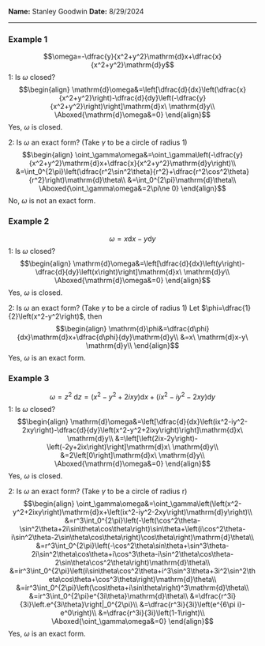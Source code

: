 **Name:** Stanley Goodwin
**Date:** 8/29/2024

---

### Example 1
$$\omega=-\dfrac{y}{x^2+y^2}\mathrm{d}x+\dfrac{x}{x^2+y^2}\mathrm{d}y$$
1: Is $\omega$ closed?
$$\begin{align}
\mathrm{d}\omega&=\left[\dfrac{d}{dx}\left(\dfrac{x}{x^2+y^2}\right)-\dfrac{d}{dy}\left(-\dfrac{y}{x^2+y^2}\right)\right]\mathrm{d}x\ \mathrm{d}y\\
\Aboxed{\mathrm{d}\omega&=0}
\end{align}$$
Yes, $\omega$ is closed.

2: Is $\omega$ an exact form? (Take $\gamma$ to be a circle of radius 1)
$$\begin{align}
\oint_\gamma\omega&=\oint_\gamma\left(-\dfrac{y}{x^2+y^2}\mathrm{d}x+\dfrac{x}{x^2+y^2}\mathrm{d}y\right)\\
&=\int_0^{2\pi}\left(\dfrac{r^2\sin^2\theta}{r^2}+\dfrac{r^2\cos^2\theta}{r^2}\right)\mathrm{d}\theta\\
&=\int_0^{2\pi}\mathrm{d}\theta\\
\Aboxed{\oint_\gamma\omega&=2\pi\ne 0}
\end{align}$$
No, $\omega$ is not an exact form.

### Example 2
$$\omega=x\mathrm{d}x-y\mathrm{d}y$$
1: Is $\omega$ closed?
$$\begin{align}
\mathrm{d}\omega&=\left[\dfrac{d}{dx}\left(y\right)-\dfrac{d}{dy}\left(x\right)\right]\mathrm{d}x\ \mathrm{d}y\\
\Aboxed{\mathrm{d}\omega&=0}
\end{align}$$
Yes, $\omega$ is closed.

2: Is $\omega$ an exact form? (Take $\gamma$ to be a circle of radius 1)
Let $\phi=\dfrac{1}{2}\left(x^2-y^2\right)$, then 
$$\begin{align}
\mathrm{d}\phi&=\dfrac{d\phi}{dx}\mathrm{d}x+\dfrac{d\phi}{dy}\mathrm{d}y\\
&=x\ \mathrm{d}x-y\ \mathrm{d}y\\
\end{align}$$
Yes, $\omega$ is an exact form.

### Example 3
$$\omega=z^2\ \mathrm{d}z=\left(x^2-y^2+2ixy\right)\mathrm{d}x+\left(ix^2-iy^2-2xy\right)\mathrm{d}y$$
1: Is $\omega$ closed?
$$\begin{align}
\mathrm{d}\omega&=\left[\dfrac{d}{dx}\left(ix^2-iy^2-2xy\right)-\dfrac{d}{dy}\left(x^2-y^2+2ixy\right)\right]\mathrm{d}x\ \mathrm{d}y\\
&=\left[\left(2ix-2y\right)-\left(-2y+2ix\right)\right]\mathrm{d}x\ \mathrm{d}y\\
&=2\left[0\right]\mathrm{d}x\ \mathrm{d}y\\
\Aboxed{\mathrm{d}\omega&=0}
\end{align}$$
Yes, $\omega$ is closed.

2: Is $\omega$ an exact form? (Take $\gamma$ to be a circle of radius r)
$$\begin{align}
\oint_\gamma\omega&=\oint_\gamma\left(\left(x^2-y^2+2ixy\right)\mathrm{d}x+\left(ix^2-iy^2-2xy\right)\mathrm{d}y\right)\\
&=r^3\int_0^{2\pi}\left(-\left(\cos^2\theta-\sin^2\theta+2i\sin\theta\cos\theta\right)\sin\theta+\left(i\cos^2\theta-i\sin^2\theta-2\sin\theta\cos\theta\right)\cos\theta\right)\mathrm{d}\theta\\
&=r^3\int_0^{2\pi}\left(-\cos^2\theta\sin\theta+\sin^3\theta-2i\sin^2\theta\cos\theta+i\cos^3\theta-i\sin^2\theta\cos\theta-2\sin\theta\cos^2\theta\right)\mathrm{d}\theta\\
&=ir^3\int_0^{2\pi}\left(i\sin\theta\cos^2\theta+i^3\sin^3\theta+3i^2\sin^2\theta\cos\theta+\cos^3\theta\right)\mathrm{d}\theta\\
&=ir^3\int_0^{2\pi}\left(\cos\theta+i\sin\theta\right)^3\mathrm{d}\theta\\
&=ir^3\int_0^{2\pi}e^{3i\theta}\mathrm{d}\theta\\
&=\dfrac{r^3i}{3i}\left.e^{3i\theta}\right|_0^{2\pi}\\
&=\dfrac{r^3i}{3i}\left(e^{6\pi i}-e^0\right)\\
&=\dfrac{r^3i}{3i}\left(1-1\right)\\
\Aboxed{\oint_\gamma\omega&=0}
\end{align}$$
Yes, $\omega$ is an exact form.
